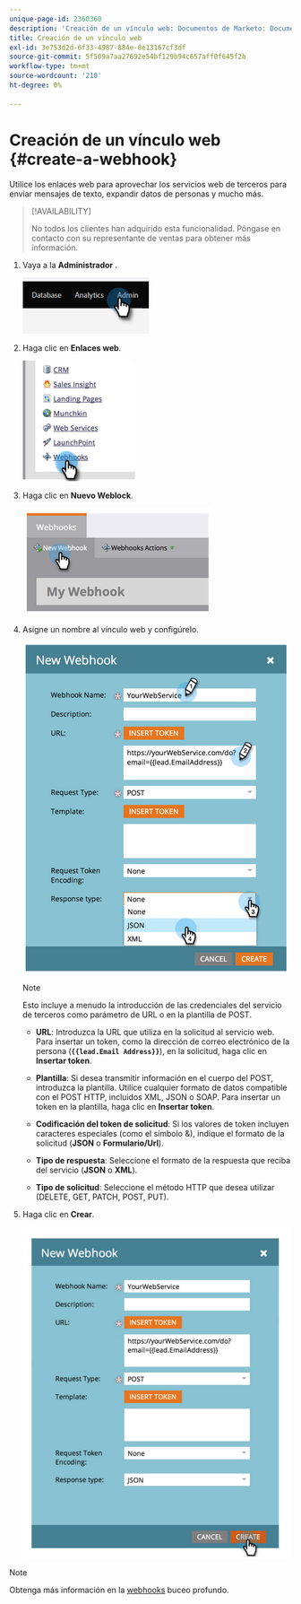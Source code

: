 ```yaml
---
unique-page-id: 2360360
description: 'Creación de un vínculo web: Documentos de Marketo: Documentación del producto'
title: Creación de un vínculo web
exl-id: 3e753d2d-6f33-4987-884e-8e13167cf3df
source-git-commit: 5f509a7aa27692e54bf129b94c657aff0f645f2b
workflow-type: tm+mt
source-wordcount: '210'
ht-degree: 0%

---
```


# Creación de un vínculo web {#create-a-webhook}

Utilice los enlaces web para aprovechar los servicios web de terceros para enviar mensajes de texto, expandir datos de personas y mucho más.

>[!AVAILABILITY]
>
>No todos los clientes han adquirido esta funcionalidad. Póngase en contacto con su representante de ventas para obtener más información.

1. Vaya a la **Administrador** .

   ![](assets/create-a-webhook-1.png)

1. Haga clic en **Enlaces web**.

   ![](assets/create-a-webhook-2.png)

1. Haga clic en **Nuevo Weblock**.

   ![](assets/create-a-webhook-3.png)

1. Asigne un nombre al vínculo web y configúrelo.

   ![](assets/create-a-webhook-4.png)

   >[!NOTE]
   >
   >Esto incluye a menudo la introducción de las credenciales del servicio de terceros como parámetro de URL o en la plantilla de POST.

   * **URL**: Introduzca la URL que utiliza en la solicitud al servicio web. Para insertar un token, como la dirección de correo electrónico de la persona (**`{{lead.Email Address}}`**), en la solicitud, haga clic en **Insertar token**.

   * **Plantilla**: Si desea transmitir información en el cuerpo del POST, introduzca la plantilla. Utilice cualquier formato de datos compatible con el POST HTTP, incluidos XML, JSON o SOAP. Para insertar un token en la plantilla, haga clic en **Insertar token**.

   * **Codificación del token de solicitud**: Si los valores de token incluyen caracteres especiales (como el símbolo &amp;), indique el formato de la solicitud (**JSON** o **Formulario/Url**).

   * **Tipo de respuesta**: Seleccione el formato de la respuesta que reciba del servicio (**JSON** o **XML**).

   * **Tipo de solicitud**: Seleccione el método HTTP que desea utilizar (DELETE, GET, PATCH, POST, PUT).

1. Haga clic en **Crear**.

   ![](assets/create-a-webhook-5.png)

>[!NOTE]
>
>Obtenga más información en la [webhooks](https://developers.marketo.com/documentation/webhooks/) buceo profundo.
